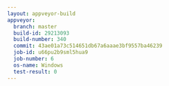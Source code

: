 ```yaml
---
layout: appveyor-build
appveyor:
  branch: master
  build-id: 29213093
  build-number: 340
  commit: 43ae01a73c514651db67a6aaae3bf9557ba46239
  job-id: u66pu2b9sml5hua9
  job-number: 6
  os-name: Windows
  test-result: 0
---
```

